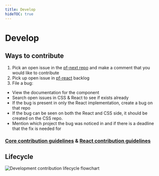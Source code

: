 ```yaml
---
title: Develop
hideTOC: true
---
```


# Develop
## Ways to contribute
1. Pick an open issue in the [pf-next repo](https://github.com/patternfly/patternfly-next/issues) and make a comment that you would like to contribute
2. Pick up open issue in [pf-react](https://github.com/patternfly/patternfly-react/issues) backlog
3. File a bug:
  - View the documentation for the component
  - Search open issues in CSS & React to see if exists already
  - If the bug is present in only the React implementation, create a bug on that repo
  - If the bug can be seen on both the React and CSS side, it should be created on the CSS repo.
  - Mention which project the bug was noticed in and if there is a deadline that the fix is needed for

### [Core contribution guidelines](https://github.com/patternfly/patternfly-next#guidelines-for-css-development) & [React contribution guidelines](https://github.com/patternfly/patternfly-react/blob/master/CONTRIBUTING.md#contribution-process)

## Lifecycle
![Development contribution lifecycle flowchart](developer-flowchart.png)
